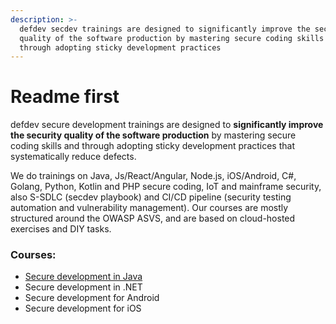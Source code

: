 ```yaml
---
description: >-
  defdev secdev trainings are designed to significantly improve the security
  quality of the software production by mastering secure coding skills and
  through adopting sticky development practices
---
```


# Readme first

defdev secure development trainings are designed to **significantly improve the security quality of the software production** by mastering secure coding skills and through adopting sticky development practices that systematically reduce defects.

We do trainings on Java, Js/React/Angular, Node.js, iOS/Android, C\#, Golang, Python, Kotlin and PHP secure coding, IoT and mainframe security, also S-SDLC \(secdev playbook\) and CI/CD pipeline \(security testing automation and vulnerability management\). Our courses are mostly structured around the OWASP ASVS, and are based on cloud-hosted exercises and DIY tasks.

### Courses:

* [Secure development in Java](courses/secure-development-in-java.md)
* Secure development in .NET
* Secure development for Android
* Secure development for iOS

